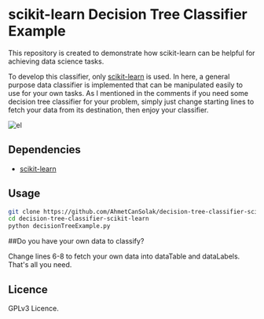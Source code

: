 # scikit-learn Decision Tree Classifier Example

This repository is created to demonstrate how scikit-learn can be helpful for achieving data science tasks.

To develop this classifier, only [scikit-learn](https://github.com/scikit-learn/scikit-learn) is used. In here, a general purpose data classifier is implemented that can be manipulated easily to use for your own tasks. As I mentioned in the comments if you need some decision tree classifier for your problem, simply just change starting lines to fetch your data from its destination, then enjoy your classifier.

![el](http://scikit-learn.org/stable/_images/scikit-learn-logo-notext.png)

## Dependencies

* [scikit-learn](https://github.com/scikit-learn/scikit-learn)



## Usage

```bash
git clone https://github.com/AhmetCanSolak/decision-tree-classifier-scikit-learn
cd decision-tree-classifier-scikit-learn
python decisionTreeExample.py
```

##Do you have your own data to classify?

Change lines 6-8 to fetch your own data into dataTable and dataLabels. That's all you need.


## Licence

GPLv3 Licence.
